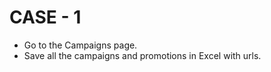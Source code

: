 # CASE - 1 

* Go to the Campaigns page.
* Save all the campaigns and promotions in Excel with urls.
